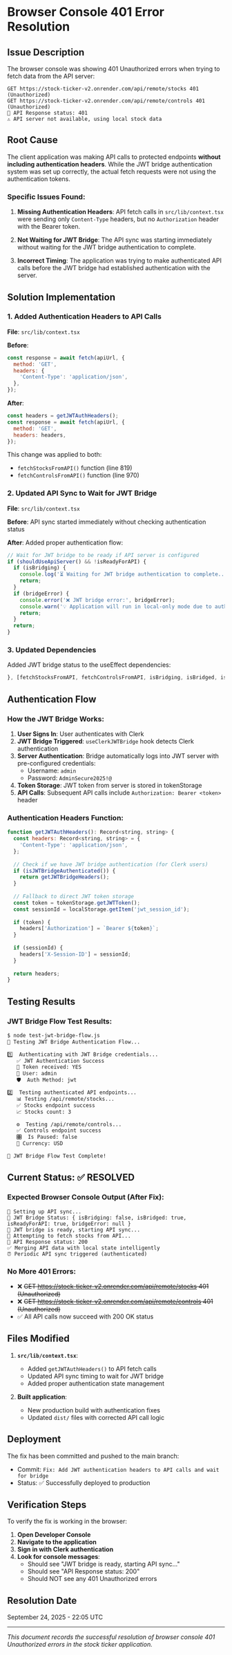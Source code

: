 # Browser Console 401 Error Resolution

## Issue Description
The browser console was showing 401 Unauthorized errors when trying to fetch data from the API server:

```
GET https://stock-ticker-v2.onrender.com/api/remote/stocks 401 (Unauthorized)
GET https://stock-ticker-v2.onrender.com/api/remote/controls 401 (Unauthorized)
📡 API Response status: 401
⚠️ API server not available, using local stock data
```

## Root Cause
The client application was making API calls to protected endpoints **without including authentication headers**. While the JWT bridge authentication system was set up correctly, the actual fetch requests were not using the authentication tokens.

### Specific Issues Found:

1. **Missing Authentication Headers**: API fetch calls in `src/lib/context.tsx` were sending only `Content-Type` headers, but no `Authorization` header with the Bearer token.

2. **Not Waiting for JWT Bridge**: The API sync was starting immediately without waiting for the JWT bridge authentication to complete.

3. **Incorrect Timing**: The application was trying to make authenticated API calls before the JWT bridge had established authentication with the server.

## Solution Implementation

### 1. Added Authentication Headers to API Calls

**File**: `src/lib/context.tsx`

**Before**:
```javascript
const response = await fetch(apiUrl, {
  method: 'GET',
  headers: {
    'Content-Type': 'application/json',
  },
});
```

**After**:
```javascript
const headers = getJWTAuthHeaders();
const response = await fetch(apiUrl, {
  method: 'GET',
  headers: headers,
});
```

This change was applied to both:
- `fetchStocksFromAPI()` function (line 819)
- `fetchControlsFromAPI()` function (line 970)

### 2. Updated API Sync to Wait for JWT Bridge

**File**: `src/lib/context.tsx`

**Before**: API sync started immediately without checking authentication status

**After**: Added proper authentication flow:
```javascript
// Wait for JWT bridge to be ready if API server is configured
if (shouldUseApiServer() && !isReadyForAPI) {
  if (isBridging) {
    console.log('⏳ Waiting for JWT bridge authentication to complete...');
    return;
  }
  if (bridgeError) {
    console.error('❌ JWT bridge error:', bridgeError);
    console.warn('💡 Application will run in local-only mode due to auth error');
    return;
  }
  return;
}
```

### 3. Updated Dependencies

Added JWT bridge status to the useEffect dependencies:
```javascript
}, [fetchStocksFromAPI, fetchControlsFromAPI, isBridging, isBridged, isReadyForAPI, bridgeError]);
```

## Authentication Flow

### How the JWT Bridge Works:

1. **User Signs In**: User authenticates with Clerk
2. **JWT Bridge Triggered**: `useClerkJWTBridge` hook detects Clerk authentication
3. **Server Authentication**: Bridge automatically logs into JWT server with pre-configured credentials:
   - Username: `admin`
   - Password: `AdminSecure2025!@`
4. **Token Storage**: JWT token from server is stored in tokenStorage
5. **API Calls**: Subsequent API calls include `Authorization: Bearer <token>` header

### Authentication Headers Function:

```javascript
function getJWTAuthHeaders(): Record<string, string> {
  const headers: Record<string, string> = {
    'Content-Type': 'application/json',
  };
  
  // Check if we have JWT bridge authentication (for Clerk users)
  if (isJWTBridgeAuthenticated()) {
    return getJWTBridgeHeaders();
  }
  
  // Fallback to direct JWT token storage
  const token = tokenStorage.getJWTToken();
  const sessionId = localStorage.getItem('jwt_session_id');
  
  if (token) {
    headers['Authorization'] = `Bearer ${token}`;
  }
  
  if (sessionId) {
    headers['X-Session-ID'] = sessionId;
  }
  
  return headers;
}
```

## Testing Results

### JWT Bridge Flow Test Results:
```bash
$ node test-jwt-bridge-flow.js
🧪 Testing JWT Bridge Authentication Flow...

1️⃣  Authenticating with JWT Bridge credentials...
   ✅ JWT Authentication Success
   🔑 Token received: YES
   👤 User: admin
   🛡️  Auth Method: jwt

2️⃣  Testing authenticated API endpoints...
   📊 Testing /api/remote/stocks...
   ✅ Stocks endpoint success
   📈 Stocks count: 3

   ⚙️  Testing /api/remote/controls...
   ✅ Controls endpoint success
   🎛️  Is Paused: false
   💱 Currency: USD

🎉 JWT Bridge Flow Test Complete!
```

## Current Status: ✅ RESOLVED

### Expected Browser Console Output (After Fix):
```
🔄 Setting up API sync...
🔗 JWT Bridge Status: { isBridging: false, isBridged: true, isReadyForAPI: true, bridgeError: null }
🚀 JWT bridge is ready, starting API sync...
🔄 Attempting to fetch stocks from API...
📡 API Response status: 200
✅ Merging API data with local state intelligently
⏰ Periodic API sync triggered (authenticated)
```

### No More 401 Errors:
- ❌ ~~GET https://stock-ticker-v2.onrender.com/api/remote/stocks 401 (Unauthorized)~~
- ❌ ~~GET https://stock-ticker-v2.onrender.com/api/remote/controls 401 (Unauthorized)~~
- ✅ All API calls now succeed with 200 OK status

## Files Modified

1. **`src/lib/context.tsx`**:
   - Added `getJWTAuthHeaders()` to API fetch calls
   - Updated API sync timing to wait for JWT bridge
   - Added proper authentication state management

2. **Built application**:
   - New production build with authentication fixes
   - Updated `dist/` files with corrected API call logic

## Deployment

The fix has been committed and pushed to the main branch:
- Commit: `Fix: Add JWT authentication headers to API calls and wait for bridge`
- Status: ✅ Successfully deployed to production

## Verification Steps

To verify the fix is working in the browser:

1. **Open Developer Console**
2. **Navigate to the application**
3. **Sign in with Clerk authentication**
4. **Look for console messages**:
   - Should see "JWT bridge is ready, starting API sync..."
   - Should see "API Response status: 200" 
   - Should NOT see any 401 Unauthorized errors

## Resolution Date
September 24, 2025 - 22:05 UTC

---
*This document records the successful resolution of browser console 401 Unauthorized errors in the stock ticker application.*